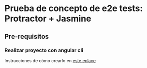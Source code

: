 # Prueba de concepto de e2e tests: Protractor + Jasmine

## Pre-requisitos

### Realizar proyecto con angular cli

Instrucciones de cómo crearlo en [este enlace](https://github.com/moalover/angular-tutorial)
